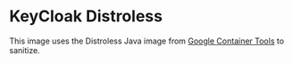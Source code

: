 # KeyCloak Distroless

This image uses the Distroless Java image from [Google Container Tools](https://github.com/GoogleContainerTools/distroless) to sanitize.
